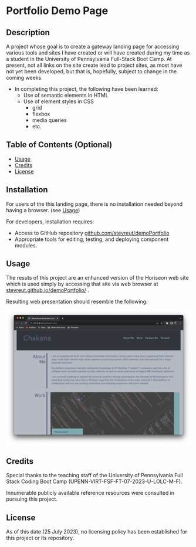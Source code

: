 # Portfolio Demo Page

## Description

A project whose goal is to create a gateway landing page for accessing various tools and sites I have created or will have created during
my time as a student in the University of Pennsylvania Full-Stack Boot Camp.  At present, not all links on the site create lead to
project sites, as most have not yet been developed, but that is, hopefully, subject to change in the coming weeks.

- In completing this project, the following have been learned:
    - Use of semantic elements in HTML
    - Use of element styles in CSS
        - grid
        - flexbox
        - media queries
        - etc.


## Table of Contents (Optional)

- [Usage](#usage)
- [Credits](#credits)
- [License](#license)

## Installation

For users of the this landing page, there is no installation needed beyond having a browser.  (see [Usage](#usage))

For developers, installation requires:
- Access to GitHub repository [github.com/stevreut/demoPortfolio](https://github.com/stevreut/demoPortfolio) 
- Appropriate tools for editing, testing, and deploying component modules.

## Usage

The resuts of this project are an enhanced version of the Horiseon web site which is used simply by accessing that site via web browser at [stevreut.github.io/demoPortfolio/](https://stevreut.github.io/demoPortfolio/) .

Resulting web presentation should resemble the following:

![alt text](./assets/images/screenshot.png)

## Credits

Special thanks to the teaching staff of the University of Pennsylvania Full Stack Coding Boot Camp (UPENN-VIRT-FSF-FT-07-2023-U-LOLC-M-F).

Innumerable publicly available reference resources were consulted in pursuing this project.

## License

As of this date (25 July 2023), no licensing policy has been established for this project or its repository.
